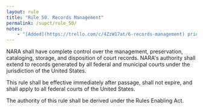 ```yaml
---
layout: rule
title: "Rule 50. Records Management"
permalink: /supct/rule_50/
notes:
    - "[Added](https://trello.com/c/4ZzW17at/6-records-management) prior to June 1st, 2025"
---
```


NARA shall have complete control over the management, preservation, cataloging, storage, and disposition of court records. NARA's authority shall extend to records generated by all federal and municipal courts under the jurisdiction of the United States.


This rule shall be effective immediately after passage, shall not expire, and shall apply to all federal courts of the United States.


The authority of this rule shall be derived under the Rules Enabling Act.